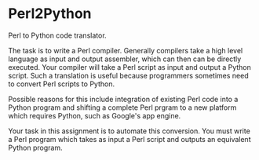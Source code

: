 Perl2Python
===========

Perl to Python code translator.


The task is to write a Perl compiler. Generally compilers take a high level language as input and output assembler, which can then can be directly executed. Your compiler will take a Perl script as input and output a Python script. Such a translation is useful because programmers sometimes need to convert Perl scripts to Python.

Possible reasons for this include integration of existing Perl code into a Python program and shifting a complete Perl prgram to a new platform which requires Python, such as Google's app engine.

Your task in this assignment is to automate this conversion. You must write a Perl program which takes as input a Perl script and outputs an equivalent Python program. 
